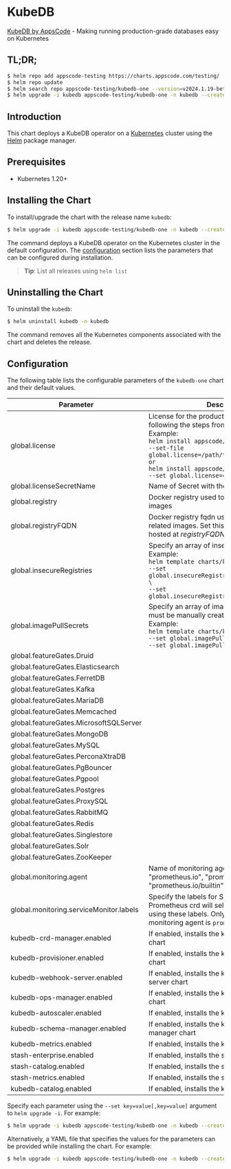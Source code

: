 # KubeDB

[KubeDB by AppsCode](https://github.com/kubedb) - Making running production-grade databases easy on Kubernetes

## TL;DR;

```bash
$ helm repo add appscode-testing https://charts.appscode.com/testing/
$ helm repo update
$ helm search repo appscode-testing/kubedb-one --version=v2024.1.19-beta.1
$ helm upgrade -i kubedb appscode-testing/kubedb-one -n kubedb --create-namespace --version=v2024.1.19-beta.1
```

## Introduction

This chart deploys a KubeDB operator on a [Kubernetes](http://kubernetes.io) cluster using the [Helm](https://helm.sh) package manager.

## Prerequisites

- Kubernetes 1.20+

## Installing the Chart

To install/upgrade the chart with the release name `kubedb`:

```bash
$ helm upgrade -i kubedb appscode-testing/kubedb-one -n kubedb --create-namespace --version=v2024.1.19-beta.1
```

The command deploys a KubeDB operator on the Kubernetes cluster in the default configuration. The [configuration](#configuration) section lists the parameters that can be configured during installation.

> **Tip**: List all releases using `helm list`

## Uninstalling the Chart

To uninstall the `kubedb`:

```bash
$ helm uninstall kubedb -n kubedb
```

The command removes all the Kubernetes components associated with the chart and deletes the release.

## Configuration

The following table lists the configurable parameters of the `kubedb-one` chart and their default values.

|                Parameter                |                                                                                                                                                                              Description                                                                                                                                                                              |      Default       |
|-----------------------------------------|-----------------------------------------------------------------------------------------------------------------------------------------------------------------------------------------------------------------------------------------------------------------------------------------------------------------------------------------------------------------------|--------------------|
| global.license                          | License for the product. Get a license by following the steps from [here](https://kubedb.com/docs/latest/setup/install/enterprise#get-a-trial-license). <br> Example: <br> `helm install appscode/kubedb \` <br> `--set-file global.license=/path/to/license/file` <br> `or` <br> `helm install appscode/kubedb \` <br> `--set global.license=<license file content>` | <code>""</code>    |
| global.licenseSecretName                | Name of Secret with the license as key.txt key                                                                                                                                                                                                                                                                                                                        | <code>""</code>    |
| global.registry                         | Docker registry used to pull KubeDB related images                                                                                                                                                                                                                                                                                                                    | <code>""</code>    |
| global.registryFQDN                     | Docker registry fqdn used to pull KubeDB related images. Set this to use docker registry hosted at ${registryFQDN}/${registry}/${image}                                                                                                                                                                                                                               | <code>""</code>    |
| global.insecureRegistries               | Specify an array of insecure registries. <br> Example: <br> `helm template charts/kubedb-ops-manager \` <br> `--set global.insecureRegistries[0]=hub.company.com \` <br> `--set global.insecureRegistries[1]=reg.example.com`                                                                                                                                         | <code>[]</code>    |
| global.imagePullSecrets                 | Specify an array of imagePullSecrets. Secrets must be manually created in the namespace. <br> Example: <br> `helm template charts/kubedb \` <br> `--set global.imagePullSecrets[0].name=sec0 \` <br> `--set global.imagePullSecrets[1].name=sec1`                                                                                                                     | <code>[]</code>    |
| global.featureGates.Druid               |                                                                                                                                                                                                                                                                                                                                                                       | <code>false</code> |
| global.featureGates.Elasticsearch       |                                                                                                                                                                                                                                                                                                                                                                       | <code>true</code>  |
| global.featureGates.FerretDB            |                                                                                                                                                                                                                                                                                                                                                                       | <code>false</code> |
| global.featureGates.Kafka               |                                                                                                                                                                                                                                                                                                                                                                       | <code>true</code>  |
| global.featureGates.MariaDB             |                                                                                                                                                                                                                                                                                                                                                                       | <code>true</code>  |
| global.featureGates.Memcached           |                                                                                                                                                                                                                                                                                                                                                                       | <code>false</code> |
| global.featureGates.MicrosoftSQLServer  |                                                                                                                                                                                                                                                                                                                                                                       | <code>false</code> |
| global.featureGates.MongoDB             |                                                                                                                                                                                                                                                                                                                                                                       | <code>true</code>  |
| global.featureGates.MySQL               |                                                                                                                                                                                                                                                                                                                                                                       | <code>true</code>  |
| global.featureGates.PerconaXtraDB       |                                                                                                                                                                                                                                                                                                                                                                       | <code>false</code> |
| global.featureGates.PgBouncer           |                                                                                                                                                                                                                                                                                                                                                                       | <code>false</code> |
| global.featureGates.Pgpool              |                                                                                                                                                                                                                                                                                                                                                                       | <code>false</code> |
| global.featureGates.Postgres            |                                                                                                                                                                                                                                                                                                                                                                       | <code>true</code>  |
| global.featureGates.ProxySQL            |                                                                                                                                                                                                                                                                                                                                                                       | <code>false</code> |
| global.featureGates.RabbitMQ            |                                                                                                                                                                                                                                                                                                                                                                       | <code>false</code> |
| global.featureGates.Redis               |                                                                                                                                                                                                                                                                                                                                                                       | <code>true</code>  |
| global.featureGates.Singlestore         |                                                                                                                                                                                                                                                                                                                                                                       | <code>false</code> |
| global.featureGates.Solr                |                                                                                                                                                                                                                                                                                                                                                                       | <code>false</code> |
| global.featureGates.ZooKeeper           |                                                                                                                                                                                                                                                                                                                                                                       | <code>false</code> |
| global.monitoring.agent                 | Name of monitoring agent (one of "prometheus.io", "prometheus.io/operator", "prometheus.io/builtin")                                                                                                                                                                                                                                                                  | <code>""</code>    |
| global.monitoring.serviceMonitor.labels | Specify the labels for ServiceMonitor. Prometheus crd will select ServiceMonitor using these labels. Only usable when monitoring agent is `prometheus.io/operator`.                                                                                                                                                                                                   | <code>{}</code>    |
| kubedb-crd-manager.enabled              | If enabled, installs the kubedb-crd-manager chart                                                                                                                                                                                                                                                                                                                     | <code>true</code>  |
| kubedb-provisioner.enabled              | If enabled, installs the kubedb-provisioner chart                                                                                                                                                                                                                                                                                                                     | <code>true</code>  |
| kubedb-webhook-server.enabled           | If enabled, installs the kubedb-webhook-server chart                                                                                                                                                                                                                                                                                                                  | <code>true</code>  |
| kubedb-ops-manager.enabled              | If enabled, installs the kubedb-ops-manager chart                                                                                                                                                                                                                                                                                                                     | <code>true</code>  |
| kubedb-autoscaler.enabled               | If enabled, installs the kubedb-autoscaler chart                                                                                                                                                                                                                                                                                                                      | <code>true</code>  |
| kubedb-schema-manager.enabled           | If enabled, installs the kubedb-schema-manager chart                                                                                                                                                                                                                                                                                                                  | <code>false</code> |
| kubedb-metrics.enabled                  | If enabled, installs the kubedb-metrics chart                                                                                                                                                                                                                                                                                                                         | <code>true</code>  |
| stash-enterprise.enabled                | If enabled, installs the stash-enterprise chart                                                                                                                                                                                                                                                                                                                       | <code>true</code>  |
| stash-catalog.enabled                   | If enabled, installs the stash-catalog chart                                                                                                                                                                                                                                                                                                                          | <code>true</code>  |
| stash-metrics.enabled                   | If enabled, installs the stash-metrics chart                                                                                                                                                                                                                                                                                                                          | <code>true</code>  |
| kubedb-catalog.enabled                  | If enabled, installs the kubedb-catalog chart                                                                                                                                                                                                                                                                                                                         | <code>true</code>  |


Specify each parameter using the `--set key=value[,key=value]` argument to `helm upgrade -i`. For example:

```bash
$ helm upgrade -i kubedb appscode-testing/kubedb-one -n kubedb --create-namespace --version=v2024.1.19-beta.1 --set global.registry=kubedb
```

Alternatively, a YAML file that specifies the values for the parameters can be provided while
installing the chart. For example:

```bash
$ helm upgrade -i kubedb appscode-testing/kubedb-one -n kubedb --create-namespace --version=v2024.1.19-beta.1 --values values.yaml
```
